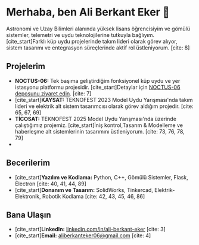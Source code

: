 # Merhaba, ben Ali Berkant Eker 👋

Astronomi ve Uzay Bilimleri alanında yüksek lisans öğrencisiyim ve gömülü sistemler, telemetri ve uydu teknolojilerine tutkuyla bağlıyım. [cite_start]Farklı küp uydu projelerinde takım lideri olarak görev alıyor, sistem tasarımı ve entegrasyon süreçlerinde aktif rol üstleniyorum. [cite: 8]

## Projelerim

* **NOCTUS-06:** Tek başıma geliştirdiğim fonksiyonel küp uydu ve yer istasyonu platformu projesidir. [cite_start]Detaylar için [NOCTUS-06 deposunu ziyaret edin](https://github.com/aliberkanteker/NOCTUS-06). [cite: 7]
* [cite_start]**KAYSAT:** TEKNOFEST 2023 Model Uydu Yarışması'nda takım lideri ve elektrik alt sistem tasarımcısı olarak görev aldığım projedir. [cite: 65, 67, 69]
* **TİCOSAT:** TEKNOFEST 2025 Model Uydu Yarışması'nda üzerinde çalıştığımız projemiz. [cite_start]İniş kontrol,Tasarım & Modelleme ve haberleşme alt sistemlerinin tasarımını üstleniyorum. [cite: 73, 76, 78, 79]
* 
## Becerilerim

* [cite_start]**Yazılım ve Kodlama:** Python, C++, Gömülü Sistemler, Flask, Electron [cite: 40, 41, 44, 89]
* [cite_start]**Donanım ve Tasarım:** SolidWorks, Tinkercad, Elektrik-Elektronik, Robotik Kodlama [cite: 42, 43, 45, 46, 86]

## Bana Ulaşın

* [cite_start]**LinkedIn:** [linkedin.com/in/ali-berkant-eker](https://www.linkedin.com/in/ali-berkant-eker) [cite: 3]
* [cite_start]**Email:** aliberkanteker06@gmail.com [cite: 4]
